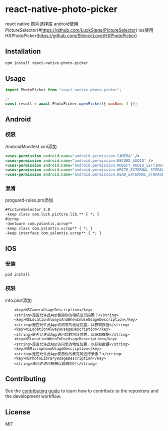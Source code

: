 # react-native-photo-picker

react native 照片选择库
android使用 PictureSelector(#https://github.com/LuckSiege/PictureSelector)
ios使用 HXPhotoPicker(https://github.com/SilenceLove/HXPhotoPicker)

## Installation

```sh
npm install react-native-photo-picker
```

## Usage

```js
import PhotoPicker from "react-native-photo-picker";

// ...
const result = await PhotoPicker.openPicker({ maxNum: 3 });
```

## Android

### 权限
AndroidManifest.xml添加
```xml
<uses-permission android:name="android.permission.CAMERA" />
<uses-permission android:name="android.permission.RECORD_AUDIO" />
<uses-permission android:name="android.permission.MODIFY_AUDIO_SETTINGS" />
<uses-permission android:name="android.permission.WRITE_EXTERNAL_STORAGE" />
<uses-permission android:name="android.permission.READ_EXTERNAL_STORAGE" />
```

### 混淆
proguard-rules.pro添加
```xml
#PictureSelector 2.0
-keep class com.luck.picture.lib.** { *; }
#Ucrop
-dontwarn com.yalantis.ucrop**
-keep class com.yalantis.ucrop** { *; }
-keep interface com.yalantis.ucrop** { *; }
```

## IOS

### 安装
```sh
pod install
```

### 权限
info.plist添加
```
	<key>NSCameraUsageDescription</key>
	<string>是否允许此App使用你的相机进行拍照？</string>
	<key>NSLocationAlwaysAndWhenInUseUsageDescription</key>
	<string>是否允许此App访问您的地址位置，以获取数据</string>
	<key>NSLocationAlwaysUsageDescription</key>
	<string>是否允许此App访问您的地址位置，以获取数据</string>
	<key>NSLocationWhenInUseUsageDescription</key>
	<string>是否允许此App访问您的地址位置，以获取数据</string>
	<key>NSMicrophoneUsageDescription</key>
	<string>是否允许此App使用你的麦克风进行录像？</string>
	<key>NSPhotoLibraryUsageDescription</key>
	<string>请允许访问相册以选取照片</string>
```

## Contributing

See the [contributing guide](CONTRIBUTING.md) to learn how to contribute to the repository and the development workflow.

## License

MIT
